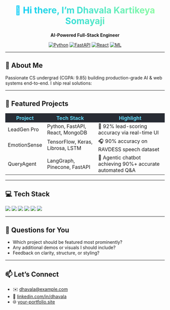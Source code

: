 <div align="center">
  <h1 style="background: linear-gradient(90deg, #00C9FF, #92FE9D); -webkit-background-clip: text; color: transparent;">
    👋 Hi there, I’m Dhavala Kartikeya Somayaji
  </h1>
  <p><strong>AI-Powered Full-Stack Engineer</strong></p>
  <p>
    <a href="https://img.shields.io/badge/Python-3776AB?style=flat&logo=python&logoColor=white"><img src="https://img.shields.io/badge/Python-3776AB?style=flat&logo=python&logoColor=white" alt="Python"></a>
    <a href="https://img.shields.io/badge/FastAPI-009688?style=flat&logo=fastapi&logoColor=white"><img src="https://img.shields.io/badge/FastAPI-009688?style=flat&logo=fastapi&logoColor=white" alt="FastAPI"></a>
    <a href="https://img.shields.io/badge/React-20232A?style=flat&logo=react&logoColor=61DAFB"><img src="https://img.shields.io/badge/React-20232A?style=flat&logo=react&logoColor=61DAFB" alt="React"></a>
    <a href="https://img.shields.io/badge/ML-FF6F61?style=flat&logo=tensorflow&logoColor=white"><img src="https://img.shields.io/badge/ML-FF6F61?style=flat&logo=tensorflow&logoColor=white" alt="ML"></a>
  </p>
</div>

---

## 🔭 About Me  
Passionate CS undergrad (CGPA: 9.85) building production-grade AI & web systems end-to-end. I ship real solutions:


---

## 🚀 Featured Projects  

<table>
  <tr style="background:#282c34; color:#61dafb;">
    <th>Project</th><th>Tech Stack</th><th>Highlight</th>
  </tr>
  <tr>
    <td>LeadGen Pro</td><td>Python, FastAPI, React, MongoDB</td><td>🚀 92% lead-scoring accuracy via real-time UI</td>
  </tr>
  <tr>
    <td>EmotionSense</td><td>TensorFlow, Keras, Librosa, LSTM</td><td>🎧 90% accuracy on RAVDESS speech dataset</td>
  </tr>
  <tr>
    <td>QueryAgent</td><td>LangGraph, Pinecone, FastAPI</td><td>🤖 Agentic chatbot achieving 90%+ accurate automated Q&A</td>
  </tr>
</table>

---

## 💻 Tech Stack  
<p>
  <a href="#"><img src="https://img.shields.io/badge/Python-3776AB?style=flat&logo=python&logoColor=white"></a>
  <a href="#"><img src="https://img.shields.io/badge/TypeScript-3178C6?style=flat&logo=typescript&logoColor=white"></a>
  <a href="#"><img src="https://img.shields.io/badge/FastAPI-009688?style=flat&logo=fastapi&logoColor=white"></a>
  <a href="#"><img src="https://img.shields.io/badge/React-20232A?style=flat&logo=react&logoColor=61DAFB"></a>
  <a href="#"><img src="https://img.shields.io/badge/TensorFlow-FF6F61?style=flat&logo=tensorflow&logoColor=white"></a>
  <a href="#"><img src="https://img.shields.io/badge/Kubernetes-326CE5?style=flat&logo=kubernetes&logoColor=white"></a>
</p>

---

## 🤔 Questions for You  
- Which project should be featured most prominently?  
- Any additional demos or visuals I should include?  
- Feedback on clarity, structure, or styling?

---

## 📫 Let’s Connect  
- ✉️ dhavala@example.com  
- 🔗 [linkedin.com/in/dhavala](https://linkedin.com/in/dhavala)  
- 🌐 [your-portfolio.site](https://your-portfolio.site)  

